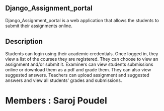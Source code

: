 ## Django_Assignment_portal
	
  Django_Assignment_portal is a web application that allows the students to submit their assignments online.
## Description
	
  Students can login using their academic credentials. Once logged in, they view a list of the courses they are registered. They can choose to view an assignment and/or submit it.
Examiners can view students submissions online or download them as a pdf and grade them. They can also view suggested answers.
Teachers can upload assignment and suggested answers and view all students' grades and submissions.


# Members : Saroj Poudel
